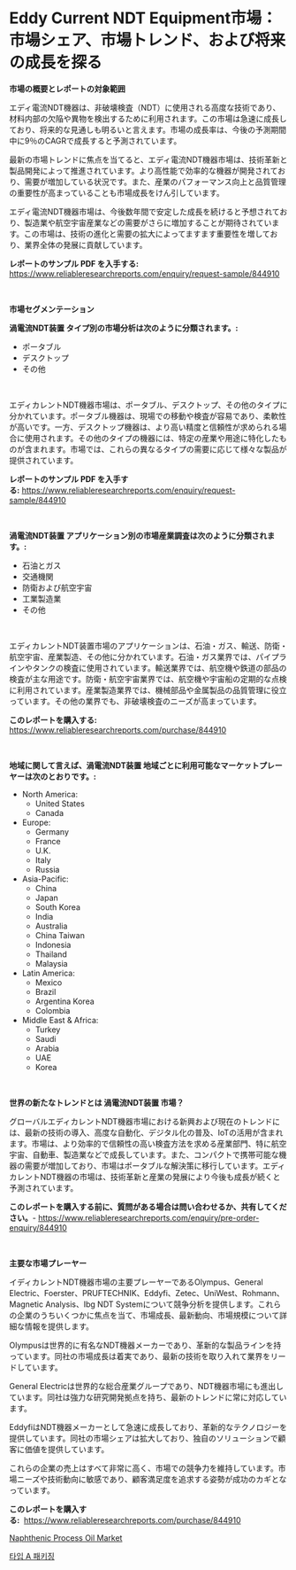 <p><h1>Eddy Current NDT Equipment市場：市場シェア、市場トレンド、および将来の成長を探る</h1></p><p><strong>市場の概要とレポートの対象範囲</strong></p>
<p><p>エディ電流NDT機器は、非破壊検査（NDT）に使用される高度な技術であり、材料内部の欠陥や異物を検出するために利用されます。この市場は急速に成長しており、将来的な見通しも明るいと言えます。市場の成長率は、今後の予測期間中に9％のCAGRで成長すると予測されています。</p><p>最新の市場トレンドに焦点を当てると、エディ電流NDT機器市場は、技術革新と製品開発によって推進されています。より高性能で効率的な機器が開発されており、需要が増加している状況です。また、産業のパフォーマンス向上と品質管理の重要性が高まっていることも市場成長をけん引しています。</p><p>エディ電流NDT機器市場は、今後数年間で安定した成長を続けると予想されており、製造業や航空宇宙産業などの需要がさらに増加することが期待されています。この市場は、技術の進化と需要の拡大によってますます重要性を増しており、業界全体の発展に貢献しています。</p></p>
<p><strong>レポートのサンプル PDF を入手する:</strong> <a href="https://www.reliableresearchreports.com/enquiry/request-sample/844910">https://www.reliableresearchreports.com/enquiry/request-sample/844910</a></p>
<p>&nbsp;</p>
<p><strong>市場セグメンテーション</strong></p>
<p><strong>渦電流NDT装置 タイプ別の市場分析は次のように分類されます。:</strong></p>
<p><ul><li>ポータブル</li><li>デスクトップ</li><li>その他</li></ul></p>
<p>&nbsp;</p>
<p><p>エディカレントNDT機器市場は、ポータブル、デスクトップ、その他のタイプに分かれています。ポータブル機器は、現場での移動や検査が容易であり、柔軟性が高いです。一方、デスクトップ機器は、より高い精度と信頼性が求められる場合に使用されます。その他のタイプの機器には、特定の産業や用途に特化したものが含まれます。市場では、これらの異なるタイプの需要に応じて様々な製品が提供されています。</p></p>
<p><strong>レポートのサンプル PDF を入手する:</strong>&nbsp;<a href="https://www.reliableresearchreports.com/enquiry/request-sample/844910">https://www.reliableresearchreports.com/enquiry/request-sample/844910</a></p>
<p>&nbsp;</p>
<p><strong> 渦電流NDT装置 アプリケーション別の市場産業調査は次のように分類されます。:</strong></p>
<p><ul><li>石油とガス</li><li>交通機関</li><li>防衛および航空宇宙</li><li>工業製造業</li><li>その他</li></ul></p>
<p>&nbsp;</p>
<p><p>エディカレントNDT装置市場のアプリケーションは、石油・ガス、輸送、防衛・航空宇宙、産業製造、その他に分かれています。石油・ガス業界では、パイプラインやタンクの検査に使用されています。輸送業界では、航空機や鉄道の部品の検査が主な用途です。防衛・航空宇宙業界では、航空機や宇宙船の定期的な点検に利用されています。産業製造業界では、機械部品や金属製品の品質管理に役立っています。その他の業界でも、非破壊検査のニーズが高まっています。</p></p>
<p><strong>このレポートを購入する:</strong>&nbsp; <a href="https://www.reliableresearchreports.com/purchase/844910">https://www.reliableresearchreports.com/purchase/844910</a></p>
<p>&nbsp;</p>
<p><strong>地域に関して言えば、渦電流NDT装置 地域ごとに利用可能なマーケットプレーヤーは次のとおりです。:</strong></p>
<p><ul>
    <li>
        North America:
        <ul>
            <li>United States</li>
            <li>Canada</li>
        </ul>
    </li>
    <li>
        Europe:
        <ul>
            <li>Germany</li>
            <li>France</li>
            <li>U.K.</li>
            <li>Italy</li>
            <li>Russia</li>
        </ul>
    </li>
    <li>
        Asia-Pacific:
        <ul>
            <li>China</li>
            <li>Japan</li>
            <li>South Korea</li>
            <li>India</li>
            <li>Australia</li>
            <li>China Taiwan</li>
            <li>Indonesia</li>
            <li>Thailand</li>
            <li>Malaysia</li>
        </ul>
    </li>
    <li>
        Latin America:
        <ul>
            <li>Mexico</li>
            <li>Brazil</li>
            <li>Argentina Korea</li>
            <li>Colombia</li>
        </ul>
    </li>
    <li>
        Middle East & Africa:
        <ul>
            <li>Turkey</li>
            <li>Saudi</li>
            <li>Arabia</li>
            <li>UAE</li>
            <li>Korea</li>
        </ul>
    </li>
    </ul></p>
<p>&nbsp;</p>
<p><strong>世界の新たなトレンドとは 渦電流NDT装置 市場？</strong></p>
<p><p>グローバルエディカレントNDT機器市場における新興および現在のトレンドには、最新の技術の導入、高度な自動化、デジタル化の普及、IoTの活用が含まれます。市場は、より効率的で信頼性の高い検査方法を求める産業部門、特に航空宇宙、自動車、製造業などで成長しています。また、コンパクトで携帯可能な機器の需要が増加しており、市場はポータブルな解決策に移行しています。エディカレントNDT機器の市場は、技術革新と産業の発展により今後も成長が続くと予測されています。</p></p>
<p><strong>このレポートを購入する前に、質問がある場合は問い合わせるか、共有してください。</strong>- <a href="https://www.reliableresearchreports.com/enquiry/pre-order-enquiry/844910">https://www.reliableresearchreports.com/enquiry/pre-order-enquiry/844910</a></p>
<p>&nbsp;</p>
<p><strong>主要な市場プレーヤー</strong></p>
<p><p>イディカレントNDT機器市場の主要プレーヤーであるOlympus、General Electric、Foerster、PRUFTECHNIK、Eddyfi、Zetec、UniWest、Rohmann、Magnetic Analysis、Ibg NDT Systemについて競争分析を提供します。これらの企業のうちいくつかに焦点を当て、市場成長、最新動向、市場規模について詳細な情報を提供します。</p><p>Olympusは世界的に有名なNDT機器メーカーであり、革新的な製品ラインを持っています。同社の市場成長は着実であり、最新の技術を取り入れて業界をリードしています。</p><p>General Electricは世界的な総合産業グループであり、NDT機器市場にも進出しています。同社は強力な研究開発拠点を持ち、最新のトレンドに常に対応しています。</p><p>EddyfiはNDT機器メーカーとして急速に成長しており、革新的なテクノロジーを提供しています。同社の市場シェアは拡大しており、独自のソリューションで顧客に価値を提供しています。</p><p>これらの企業の売上はすべて非常に高く、市場での競争力を維持しています。市場ニーズや技術動向に敏感であり、顧客満足度を追求する姿勢が成功のカギとなっています。</p></p>
<p><strong>このレポートを購入する:</strong>&nbsp;&nbsp;<a href="https://www.reliableresearchreports.com/purchase/844910">https://www.reliableresearchreports.com/purchase/844910</a></p>
<p><p><a href="https://picayune-night-cbd.notion.site/Naphthenic-Process-Oil-Market-Size-2024-2031-Global-Industrial-Analysis-Key-Geographical-Regions--e27661dccaf6437f9e1f6c749b7d02cb">Naphthenic Process Oil Market</a></p><p><a href="https://github.com/CorEmtymerich56566/Market-Research-Report-List-1/blob/main/299964815512.md">타입 A 패키징</a></p></p>